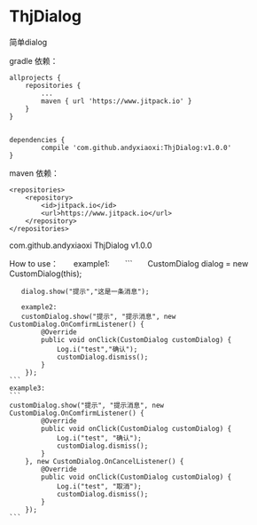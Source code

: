 # ThjDialog
简单dialog

gradle 依赖：

	allprojects {
		repositories {
			...
			maven { url 'https://www.jitpack.io' }
		}
	}
 
 
	dependencies {
	        compile 'com.github.andyxiaoxi:ThjDialog:v1.0.0'
	}
  
  
  
maven 依赖：

	<repositories>
		<repository>
		    <id>jitpack.io</id>
		    <url>https://www.jitpack.io</url>
		</repository>
	</repositories>
  
 <dependency>
	    <groupId>com.github.andyxiaoxi</groupId>
	    <artifactId>ThjDialog</artifactId>
	    <version>v1.0.0</version>
	</dependency>
  
  
  
  
  How to use：
       example1:
       ```
       CustomDialog dialog = new CustomDialog(this);
        
       dialog.show("提示","这是一条消息");
	
       example2:
       customDialog.show("提示", "提示消息", new CustomDialog.OnComfirmListener() {
            @Override
            public void onClick(CustomDialog customDialog) {
                Log.i("test","确认");
                customDialog.dismiss();
            }
        });
	```
	example3:
	```
	customDialog.show("提示", "提示消息", new CustomDialog.OnComfirmListener() {
            @Override
            public void onClick(CustomDialog customDialog) {
                Log.i("test", "确认");
                customDialog.dismiss();
            }
        }, new CustomDialog.OnCancelListener() {
            @Override
            public void onClick(CustomDialog customDialog) {
                Log.i("test", "取消");
                customDialog.dismiss();
            }
        });
	```
